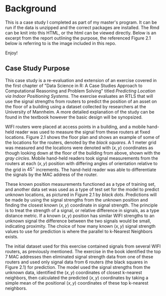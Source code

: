 
# Background

This is a case study I completed as part of my master's program. It can be run if the data is unzipped and the correct packages are installed. The Rmd can be knit into this HTML, or the html can be viewed directly. Below is an excerpt from the report outlining the purpose, the referenced Figure 2.1 below is referring to is the image included in this repo. 

Enjoy!

## Case Study Purpose

This case study is a re-evaluation and extension of an exercise covered in the first chapter of "Data Science in R: A Case Studies Approach to Computational Reasoning and Problem Solving" titled *Predicting Location via Indoor Positioning Systems*. The exercise evaluates an RTLS that will use the signal strengths from routers to predict the position of an asset on the floor of a building using a dataset collected by researchers at the University of Mannheim. A more detailed explanation of the study can be found in the textbook however the basic design will be synopsized. 

WIFI routers were placed at access points in a building, and a mobile hand-held reader was used to measure the signal from these routers at fixed locations. Figure 2.1 shows the floor plan and shows an example of some of the locations for the routers, denoted by the *black squares*. A 1 meter grid was measured and the locations were denoted with $(x,y)$ coordinates as though looking down at the floor of the building from above, shown with the *gray circles*. Mobile hand-held readers took signal measurements from the routers at each $(x,y)$ position with differing angles of orientation relative to the grid in $45^{\circ}$ increments. The hand-held reader was able to differentiate the signals by the MAC address of the router. 

These known position measurements functioned as a type of training set, and another data set was used as a type of test set for the model to predict unknown locations, as pictured in Figure 2.1 by *black dots*. Predictions will be made by using the signal strengths from the unknown position and finding the closest known $(x,y)$ coordinate in signal strength. The principle is to treat the strength of a signal, or relative difference in signals, as a type distance metric. If a known $(x,y)$ position has similar WIFI strengths to an unknown signal the difference between the two signals would be small, indicating proximity. The choice of how many known $(x,y)$ signal strength values to use for prediction is where the parallel to k-Nearest Neighbors exists. 

The initial dataset used for this exercise contained signals from several WIFI routers, as previously mentioned. The exercise in the book identified the top 7 MAC addresses then eliminated signal strength data from one of these routers and used only signal data from 6 routers (the black squares in Figure 2.1) for prediction. The model used the signal strengths from the unknown data, identified the $(x,y)$ coordinates of closest k-nearest neighbors, then calculated the predicted $(x,y)$ coordinates by taking a simple mean of the positional $(x,y)$ coordinates of these top k-nearest neighbors.

